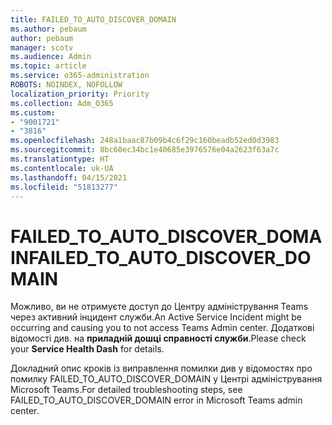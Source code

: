 ```yaml
---
title: FAILED_TO_AUTO_DISCOVER_DOMAIN
ms.author: pebaum
author: pebaum
manager: scotv
ms.audience: Admin
ms.topic: article
ms.service: o365-administration
ROBOTS: NOINDEX, NOFOLLOW
localization_priority: Priority
ms.collection: Adm_O365
ms.custom:
- "9001721"
- "3816"
ms.openlocfilehash: 248a1baac87b09b4c6f29c160beadb52ed0d3983
ms.sourcegitcommit: 8bc60ec34bc1e40685e3976576e04a2623f63a7c
ms.translationtype: HT
ms.contentlocale: uk-UA
ms.lasthandoff: 04/15/2021
ms.locfileid: "51813277"
---
```

# <a name="failed_to_auto_discover_domain"></a><span data-ttu-id="eefe0-102">FAILED_TO_AUTO_DISCOVER_DOMAIN</span><span class="sxs-lookup"><span data-stu-id="eefe0-102">FAILED_TO_AUTO_DISCOVER_DOMAIN</span></span>

<span data-ttu-id="eefe0-103">Можливо, ви не отримуєте доступ до Центру адміністрування Teams через активний інцидент служби.</span><span class="sxs-lookup"><span data-stu-id="eefe0-103">An Active Service Incident might be occurring and causing you to not access Teams Admin center.</span></span> <span data-ttu-id="eefe0-104">Додаткові відомості див. на **приладній дошці справності служби**.</span><span class="sxs-lookup"><span data-stu-id="eefe0-104">Please check your **Service Health Dash** for details.</span></span>

<span data-ttu-id="eefe0-105">Докладний опис кроків із виправлення помилки див у відомостях про помилку FAILED_TO_AUTO_DISCOVER_DOMAIN у Центрі адміністрування Microsoft Teams.</span><span class="sxs-lookup"><span data-stu-id="eefe0-105">For detailed troubleshooting steps, see FAILED_TO_AUTO_DISCOVER_DOMAIN error in Microsoft Teams admin center.</span></span>
